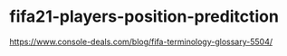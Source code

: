 # fifa21-players-position-preditction

https://www.console-deals.com/blog/fifa-terminology-glossary-5504/